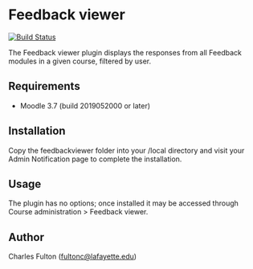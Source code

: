 Feedback viewer
============================

[![Build Status](https://travis-ci.com/LafColITS/moodle-local_feedbackviewer.svg?branch=main)](https://travis-ci.com/LafColITS/moodle-local_feedbackviewer)

The Feedback viewer plugin displays the responses from all Feedback modules in a given course, filtered by user.

Requirements
------------
- Moodle 3.7 (build 2019052000 or later)

Installation
------------
Copy the feedbackviewer folder into your /local directory and visit your Admin Notification page to complete the installation.

Usage
-----
The plugin has no options; once installed it may be accessed through Course administration > Feedback viewer.

Author
-----
Charles Fulton (fultonc@lafayette.edu)
